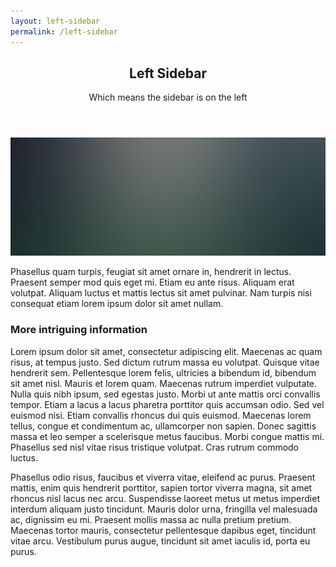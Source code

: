 ```yaml
---
layout: left-sidebar
permalink: /left-sidebar
---
```



<article>
  <header class="major">
    <h2>Left Sidebar</h2>
    <p>Which means the sidebar is on the left</p>
  </header>

  <span class="image featured"><img src="images/pic08.jpg" alt="" /></span>

  <p>Phasellus quam turpis, feugiat sit amet ornare in, hendrerit in lectus.
  Praesent semper mod quis eget mi. Etiam eu ante risus. Aliquam erat volutpat.
  Aliquam luctus et mattis lectus sit amet pulvinar. Nam turpis nisi
  consequat etiam lorem ipsum dolor sit amet nullam.</p>

  <h3>More intriguing information</h3>
  <p>Lorem ipsum dolor sit amet, consectetur adipiscing elit. Maecenas ac quam risus, at tempus
  justo. Sed dictum rutrum massa eu volutpat. Quisque vitae hendrerit sem. Pellentesque lorem felis,
  ultricies a bibendum id, bibendum sit amet nisl. Mauris et lorem quam. Maecenas rutrum imperdiet
  vulputate. Nulla quis nibh ipsum, sed egestas justo. Morbi ut ante mattis orci convallis tempor.
  Etiam a lacus a lacus pharetra porttitor quis accumsan odio. Sed vel euismod nisi. Etiam convallis
  rhoncus dui quis euismod. Maecenas lorem tellus, congue et condimentum ac, ullamcorper non sapien.
  Donec sagittis massa et leo semper a scelerisque metus faucibus. Morbi congue mattis mi.
  Phasellus sed nisl vitae risus tristique volutpat. Cras rutrum commodo luctus.</p>

  <p>Phasellus odio risus, faucibus et viverra vitae, eleifend ac purus. Praesent mattis, enim
  quis hendrerit porttitor, sapien tortor viverra magna, sit amet rhoncus nisl lacus nec arcu.
  Suspendisse laoreet metus ut metus imperdiet interdum aliquam justo tincidunt. Mauris dolor urna,
  fringilla vel malesuada ac, dignissim eu mi. Praesent mollis massa ac nulla pretium pretium.
  Maecenas tortor mauris, consectetur pellentesque dapibus eget, tincidunt vitae arcu.
  Vestibulum purus augue, tincidunt sit amet iaculis id, porta eu purus.</p>
</article>
